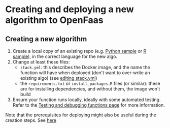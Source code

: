# Creating and deploying a new algorithm to OpenFaas


## Creating a new algorithm


1. Create a local copy of an existing repo (e.g. [Python sample](https://github.com/disarm-platform/faas-template-python-fn) or [R sample](https://github.com/disarm-platform/faas-template-r-fn)), in the correct language for the new algo.
2. Change at least these files:
   * `stack.yml`: this describes the Docker image, and the name the function will have when deployed \(don't want to over-write an existing algo\) (see [editing stack.yml](/api-docs/creating-and-deploying-functions/editing-stack-yml.md))
   * the `requirements.txt` or `install_packages.R` files \(or similar\): these are for installing dependencies, and without them, the image won't build
3. Ensure your function runs locally, ideally with some automated testing. Refer to the [Testing and debugging functions page](/api-docs/testing-and-debugging-functions) for more information. 

Note that the prerequisites for deploying might also be useful during the creation steps. See [here]()


